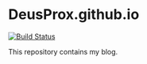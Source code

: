# DeusProx.github.io
[![Build Status](https://travis-ci.org/DeusProx/DeusProx.github.io.svg?branch=source)](https://travis-ci.org/DeusProx/DeusProx.github.io)

This repository contains my blog.
